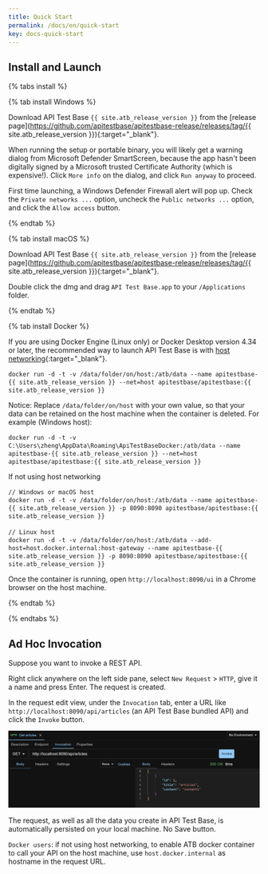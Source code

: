 ```yaml
---
title: Quick Start
permalink: /docs/en/quick-start
key: docs-quick-start
---
```

## Install and Launch

{% tabs install %}

{% tab install Windows %}

Download API Test Base `{{ site.atb_release_version }}` from the [release page](https://github.com/apitestbase/apitestbase-release/releases/tag/{{ site.atb_release_version }}){:target="_blank"}.

When running the setup or portable binary, you will likely get a warning dialog from Microsoft Defender SmartScreen, because the app hasn't been digitally signed by a Microsoft trusted Certificate Authority (which is expensive!). Click `More info` on the dialog, and click `Run anyway` to proceed.

First time launching, a Windows Defender Firewall alert will pop up. Check the `Private networks ...` option, uncheck the `Public networks ...` option, and click the `Allow access` button.

{% endtab %}

{% tab install macOS %}

Download API Test Base `{{ site.atb_release_version }}` from the [release page](https://github.com/apitestbase/apitestbase-release/releases/tag/{{ site.atb_release_version }}){:target="_blank"}.

Double click the dmg and drag `API Test Base.app` to your `/Applications` folder.

{% endtab %}

{% tab install Docker %}

If you are using Docker Engine (Linux only) or Docker Desktop version 4.34 or later, the recommended way to launch API Test Base is with [host networking](https://docs.docker.com/engine/network/drivers/host/){:target="_blank"}.

```
docker run -d -t -v /data/folder/on/host:/atb/data --name apitestbase-{{ site.atb_release_version }} --net=host apitestbase/apitestbase:{{ site.atb_release_version }}
```

Notice: Replace `/data/folder/on/host` with your own value, so that your data can be retained on the host machine when the container is deleted. For example (Windows host):

```
docker run -d -t -v C:\Users\zheng\AppData\Roaming\ApiTestBaseDocker:/atb/data --name apitestbase-{{ site.atb_release_version }} --net=host apitestbase/apitestbase:{{ site.atb_release_version }}
```

If not using host networking
```
// Windows or macOS host
docker run -d -t -v /data/folder/on/host:/atb/data --name apitestbase-{{ site.atb_release_version }} -p 8090:8090 apitestbase/apitestbase:{{ site.atb_release_version }}

// Linux host
docker run -d -t -v /data/folder/on/host:/atb/data --add-host=host.docker.internal:host-gateway --name apitestbase-{{ site.atb_release_version }} -p 8090:8090 apitestbase/apitestbase:{{ site.atb_release_version }}
```

Once the container is running, open `http://localhost:8090/ui` in a Chrome browser on the host machine.

{% endtab %}

{% endtabs %}

## Ad Hoc Invocation
Suppose you want to invoke a REST API.

Right click anywhere on the left side pane, select `New Request` > `HTTP`, give it a name and press Enter. The request is created.

In the request edit view, under the `Invocation` tab, enter a URL like `http://localhost:8090/api/articles` (an API Test Base bundled API) and click the `Invoke` button.

![Ad Hoc HTTP Invocation](../../screenshots/basic-use/ad-hoc-http-invocation.png)

The request, as well as all the data you create in API Test Base, is automatically persisted on your local machine. No Save button.

`Docker users`: if not using host networking, to enable ATB docker container to call your API on the host machine, use `host.docker.internal` as hostname in the request URL.